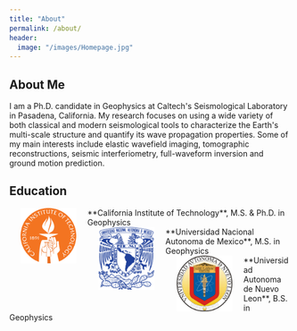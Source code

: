 ```yaml
---
title: "About"
permalink: /about/
header:
  image: "/images/Homepage.jpg"
---
```

## About Me
I am a Ph.D. candidate in Geophysics at Caltech's Seismological Laboratory in Pasadena, California. My research focuses on using a wide variety of both classical and modern seismological tools to characterize the Earth's multi-scale structure and quantify its wave propagation properties. Some of my main interests include elastic wavefield imaging, tomographic reconstructions, seismic interferiometry, full-waveform inversion and ground motion prediction.

## Education
<div  class="row">
<div><a><img src="/images/CALTECH_LOGO.png" align="left" width="100" hspace="20" /> **California Institute of Technology**, M.S. & Ph.D. in Geophysics</a></div>
<div><a><img src="/images/UNAM_LOGO.png" align="left" width="100" hspace="20" /> **Universidad Nacional Autonoma de Mexico**, M.S. in Geophysics</a></div>
<div><a><img src="/images/UANL_LOGO.png" align="left" width="100" hspace="20" /> **Universidad Autonoma de Nuevo Leon**, B.S. in Geophysics</a></div>
</div>
